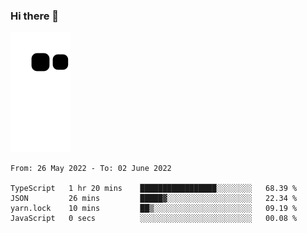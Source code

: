 ### Hi there 👋
![Alt text](https://raw.githubusercontent.com/romain22222/romain22222/output/github-contribution-grid-snake.svg)

<!--START_SECTION:waka-->

```text
From: 26 May 2022 - To: 02 June 2022

TypeScript   1 hr 20 mins    █████████████████░░░░░░░░   68.39 %
JSON         26 mins         █████▓░░░░░░░░░░░░░░░░░░░   22.34 %
yarn.lock    10 mins         ██▒░░░░░░░░░░░░░░░░░░░░░░   09.19 %
JavaScript   0 secs          ░░░░░░░░░░░░░░░░░░░░░░░░░   00.08 %
```

<!--END_SECTION:waka-->
<!--
**romain22222/romain22222** is a ✨ _special_ ✨ repository because its `README.md` (this file) appears on your GitHub profile.

Here are some ideas to get you started:

- 🔭 I’m currently working on ...
- 🌱 I’m currently learning ...
- 👯 I’m looking to collaborate on ...
- 🤔 I’m looking for help with ...
- 💬 Ask me about ...
- 📫 How to reach me: ...
- 😄 Pronouns: ...
- ⚡ Fun fact: ...
-->
